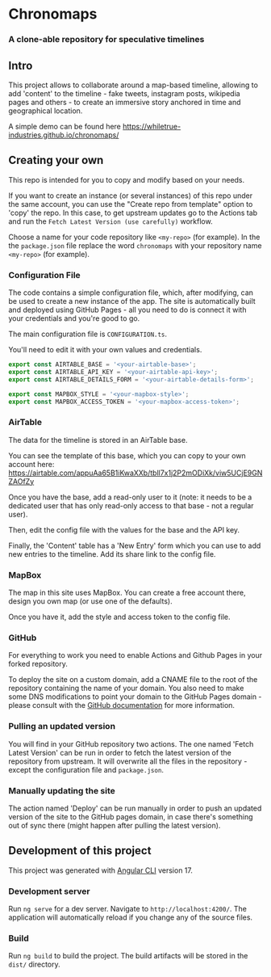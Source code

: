 # Chronomaps

### A clone-able repository for speculative timelines

## Intro

This project allows to collaborate around a map-based timeline, allowing to add 'content' to the timeline - fake tweets, instagram posts, wikipedia pages and others - to create an immersive story anchored in time and geographical location.

A simple demo can be found here https://whiletrue-industries.github.io/chronomaps/

## Creating your own

This repo is intended for you to copy and modify based on your needs.

If you want to create an instance (or several instances) of this repo under the same account, you can use the "Create repo from template" option to 'copy' the repo. In this case, to get upstream updates go to the Actions tab and run the `Fetch Latest Version (use carefully)` workflow.

Choose a name for your code repository like `<my-repo>` (for example).
In the the `package.json` file replace the word `chronomaps` with your repository name `<my-repo>` (for example).

### Configuration File

The code contains a simple configuration file, which, after modifying, can be used to create a new instance of the app. The site is automatically built and deployed using GitHub Pages - all you need to do is connect it with your credentials and you're good to go.

The main configuration file is `CONFIGURATION.ts`.

You'll need to edit it with your own values and credentials.

```typescript
export const AIRTABLE_BASE = '<your-airtable-base>';
export const AIRTABLE_API_KEY = '<your-airtable-api-key>';
export const AIRTABLE_DETAILS_FORM = '<your-airtable-details-form>';

export const MAPBOX_STYLE = '<your-mapbox-style>';
export const MAPBOX_ACCESS_TOKEN = '<your-mapbox-access-token>';
```

### AirTable

The data for the timeline is stored in an AirTable base.

You can see the template of this base, which you can copy to your own account here: https://airtable.com/appuAa65B1iKwaXXb/tbll7x1j2P2mODiXk/viw5UCjE9GNZAOfZy

Once you have the base, add a read-only user to it (note: it needs to be a dedicated user that has only read-only access to that base - not a regular user).

Then, edit the config file with the values for the base and the API key.

Finally, the 'Content' table has a 'New Entry' form which you can use to add new entries to the timeline.
Add its share link to the config file.

### MapBox

The map in this site uses MapBox. You can create a free account there, design you own map (or use one of the defaults).

Once you have it, add the style and access token to the config file.

### GitHub

For everything to work you need to enable Actions and Github Pages in your forked repository.

To deploy the site on a custom domain, add a CNAME file to the root of the repository containing the name of your domain. You also need to make some DNS modifications to point your domain to the GitHub Pages domain - please consult with the [GitHub documentation](https://docs.github.com/en/pages/configuring-a-custom-domain-for-your-github-pages-site/managing-a-custom-domain-for-your-github-pages-site) for more information.

### Pulling an updated version

You will find in your GitHub repository two actions.
The one named 'Fetch Latest Version' can be run in order to fetch the latest version of the repository from upstream.
It will overwrite all the files in the repository - except the configuration file and `package.json`.

### Manually updating the site

The action named 'Deploy' can be run manually in order to push an updated version of the site to the GitHub pages domain, in case there's something out of sync there (might happen after pulling the latest version).

## Development of this project 

This project was generated with [Angular CLI](https://github.com/angular/angular-cli) version 17.

### Development server

Run `ng serve` for a dev server. Navigate to `http://localhost:4200/`. The application will automatically reload if you change any of the source files.

### Build

Run `ng build` to build the project. The build artifacts will be stored in the `dist/` directory.
